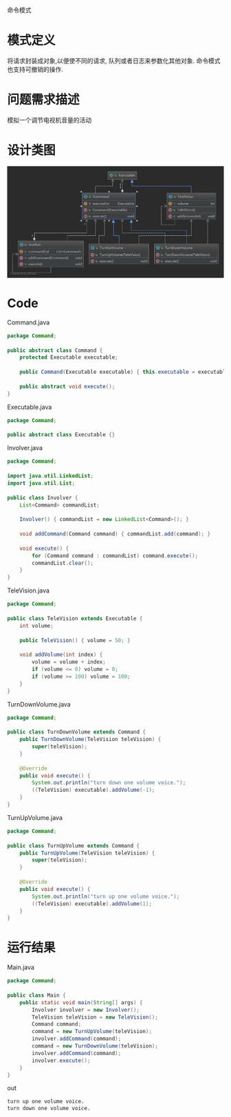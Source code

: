 命令模式

模式定义
========

将请求封装成对象,以便使不同的请求, 队列或者日志来参数化其他对象. 命令模式也支持可撤销的操作.

问题需求描述
============

模拟一个调节电视机音量的活动

设计类图
========

![](../UMLPicture/command.png)

Code
====

Command.java

```java
package Command;

public abstract class Command {
    protected Executable executable;

    public Command(Executable executable) { this.executable = executable; }

    public abstract void execute();
}
```

Executable.java

```java
package Command;

public abstract class Executable {}
```

Involver.java

```java
package Command;

import java.util.LinkedList;
import java.util.List;

public class Involver {
    List<Command> commandList;

    Involver() { commandList = new LinkedList<Command>(); }

    void addCommand(Command command) { commandList.add(command); }

    void execute() {
        for (Command command : commandList) command.execute();
        commandList.clear();
    }
}
```

TeleVision.java

```java
package Command;

public class TeleVision extends Executable {
    int volume;

    public TeleVision() { volume = 50; }

    void addVolume(int index) {
        volume = volume + index;
        if (volume <= 0) volume = 0;
        if (volume >= 100) volume = 100;
    }
}
```

TurnDownVolume.java

```java
package Command;

public class TurnDownVolume extends Command {
    public TurnDownVolume(TeleVision teleVision) {
        super(teleVision);
    }

    @Override
    public void execute() {
        System.out.println("turn down one volume voice.");
        ((TeleVision) executable).addVolume(-1);
    }
}
```

TurnUpVolume.java

```java
package Command;

public class TurnUpVolume extends Command {
    public TurnUpVolume(TeleVision teleVision) {
        super(teleVision);
    }

    @Override
    public void execute() {
        System.out.println("turn up one volume voice.");
        ((TeleVision) executable).addVolume(1);
    }
}
```

运行结果
========

Main.java

```java
package Command;

public class Main {
    public static void main(String[] args) {
        Involver involver = new Involver();
        TeleVision teleVision = new TeleVision();
        Command command;
        command = new TurnUpVolume(teleVision);
        involver.addCommand(command);
        command = new TurnDownVolume(teleVision);
        involver.addCommand(command);
        involver.execute();
    }
}
```

out

```text
turn up one volume voice.
turn down one volume voice.
```
